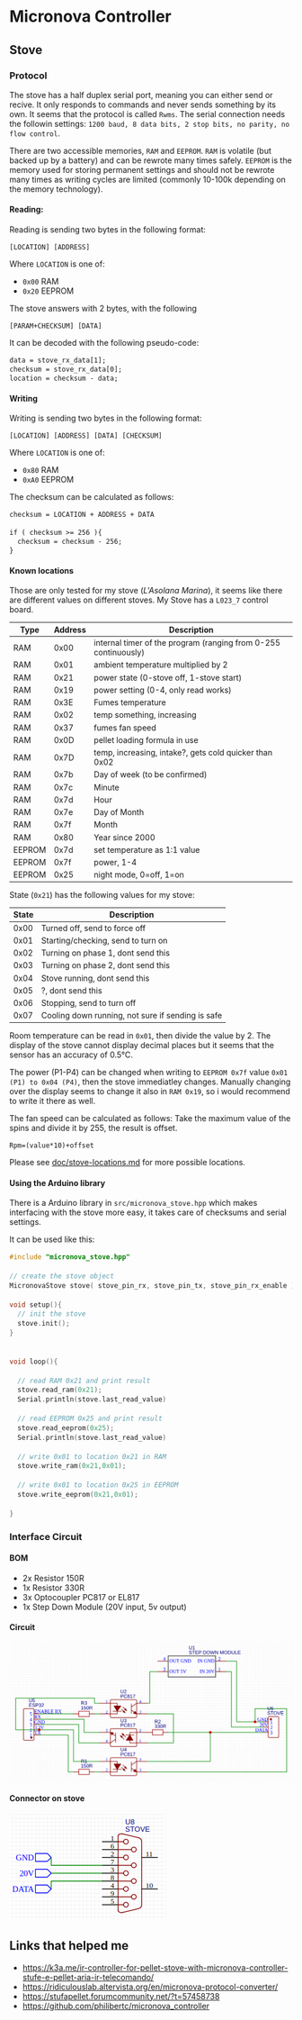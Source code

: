 # Micronova Controller

## Stove


### Protocol

The stove has a half duplex serial port, meaning you can either send or recive. It only responds to commands and never sends something by its own. It seems that the protocol is called `Rwms`.
The serial connection needs the followin settings:
`1200 baud, 8 data bits, 2 stop bits, no parity, no flow control`.

There are two accessible memories, `RAM` and `EEPROM`. `RAM` is volatile (but backed up by a battery) and can be rewrote many times safely. `EEPROM` is the memory used for storing permanent settings and should not be rewrote many times as writing cycles are limited (commonly 10-100k depending on the memory technology).



#### Reading:

Reading is sending two bytes in the following format:
```
[LOCATION] [ADDRESS]
```

Where `LOCATION` is one of:

* `0x00` RAM
* `0x20` EEPROM

The stove answers with 2 bytes, with the following

```
[PARAM+CHECKSUM] [DATA]
```

It can be decoded with the following pseudo-code:
```
data = stove_rx_data[1];
checksum = stove_rx_data[0];
location = checksum - data;
```
#### Writing

Writing is sending two bytes in the following format:

```
[LOCATION] [ADDRESS] [DATA] [CHECKSUM]
```
Where `LOCATION` is one of:

* `0x80` RAM
* `0xA0` EEPROM

The checksum can be calculated as follows:

```
checksum = LOCATION + ADDRESS + DATA

if ( checksum >= 256 ){
  checksum = checksum - 256;
}
```

#### Known locations

Those are only tested for my stove (*L'Asolana Marina*), it seems like there are different values on different stoves. My Stove has a `L023_7` control board.


| Type | Address | Description |
|------|------|-------------|
| RAM | 0x00 | internal timer of the program (ranging from 0-255 continuously) | 
| RAM | 0x01 | ambient temperature multiplied by 2 | 
| RAM | 0x21 | power state (0-stove off, 1-stove start) | 
| RAM | 0x19 | power setting (0-4, only read works) | 
| RAM | 0x3E | Fumes temperature | 
| RAM | 0x02 | temp something, increasing |
| RAM | 0x37 | fumes fan speed |
| RAM | 0x0D | pellet loading formula in use  | 
| RAM | 0x7D | temp, increasing, intake?, gets cold quicker than 0x02 | 
| RAM | 0x7b | Day of week (to be confirmed) |
| RAM | 0x7c | Minute |
| RAM | 0x7d | Hour |
| RAM | 0x7e | Day of Month |
| RAM | 0x7f | Month |
| RAM | 0x80 | Year since 2000 |
| EEPROM | 0x7d | set temperature as 1:1 value | 
| EEPROM | 0x7f | power, 1-4 | 
| EEPROM | 0x25 | night mode, 0=off, 1=on |


State (`0x21`) has the following values for my stove:

| State | Description |
|-------|-------------|
| 0x00  | Turned off, send to force off |
| 0x01  | Starting/checking, send to turn on |
| 0x02  | Turning on phase 1, dont send this|
| 0x03  | Turning on phase 2, dont send this |
| 0x04  | Stove running, dont send this |
| 0x05  | ?, dont send this |
| 0x06  | Stopping, send to turn off |
| 0x07  | Cooling down running, not sure if sending is safe |

Room temperature can be read in `0x01`, then divide the value by 2. The display of the stove cannot display decimal places but it seems that the sensor has an accuracy of 0.5°C. 

The power (P1-P4) can be changed when writing to `EEPROM 0x7f` value `0x01 (P1) to 0x04 (P4)`, then the stove immediatley changes.
Manually changing over the display seems to change it also in `RAM 0x19`, so i would recommend to write it there as well.


The fan speed can be calculated as follows:
Take the maximum value of the spins and divide it by 255, the result is offset.
```
Rpm=(value*10)+offset
```



Please see [doc/stove-locations.md](./doc/stove-locations.md) for more possible locations.


#### Using the Arduino library

There is a Arduino library in `src/micronova_stove.hpp` which makes interfacing with the stove more easy, it takes care of checksums and serial settings.

It can be used like this:

```cpp
#include "micronova_stove.hpp"

// create the stove object
MicronovaStove stove( stove_pin_rx, stove_pin_tx, stove_pin_rx_enable );

void setup(){
  // init the stove
  stove.init();
}


void loop(){

  // read RAM 0x21 and print result
  stove.read_ram(0x21);
  Serial.println(stove.last_read_value)

  // read EEPROM 0x25 and print result
  stove.read_eeprom(0x25);
  Serial.println(stove.last_read_value)

  // write 0x01 to location 0x21 in RAM
  stove.write_ram(0x21,0x01);

  // write 0x01 to location 0x25 in EEPROM
  stove.write_eeprom(0x21,0x01);

}

```

### Interface Circuit

#### BOM

* 2x Resistor 150R
* 1x Resistor 330R
* 3x Optocoupler PC817 or EL817
* 1x Step Down Module (20V input, 5v output)

#### Circuit

![circuit](doc/schematic-ifboard.png)

#### Connector on stove

![connector](doc/connector.png)



## Links that helped me

- https://k3a.me/ir-controller-for-pellet-stove-with-micronova-controller-stufe-e-pellet-aria-ir-telecomando/
- https://ridiculouslab.altervista.org/en/micronova-protocol-converter/
- https://stufapellet.forumcommunity.net/?t=57458738
- https://github.com/philibertc/micronova_controller